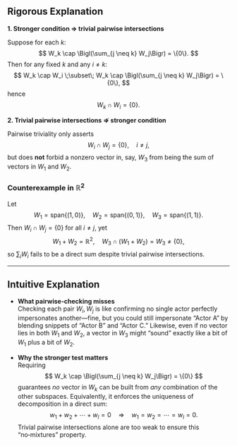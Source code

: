 ## Rigorous Explanation

**1. Stronger condition ⇒ trivial pairwise intersections**

Suppose for each $k$:
$$
W_k \cap \Bigl(\sum_{j \neq k} W_j\Bigr) = \{0\}.
$$
Then for any fixed $k$ and any $i \neq k$:
$$
W_k \cap W_i 
\;\subset\;
W_k \cap \Bigl(\sum_{j \neq k} W_j\Bigr)
= \{0\},
$$
hence
$$
W_k \cap W_i = \{0\}.
$$

**2. Trivial pairwise intersections ⇏ stronger condition**

Pairwise triviality only asserts
$$
W_i \cap W_j = \{0\},\quad i \neq j,
$$
but does **not** forbid a nonzero vector in, say, $W_3$ from being the sum of vectors in $W_1$ and $W_2$.

### Counterexample in $\mathbb{R}^2$

Let
$$
W_1 = \mathrm{span}\{(1,0)\},\quad
W_2 = \mathrm{span}\{(0,1)\},\quad
W_3 = \mathrm{span}\{(1,1)\}.
$$
Then $W_i \cap W_j = \{0\}$ for all $i \neq j$, yet
$$
W_1 + W_2 = \mathbb{R}^2,
\quad
W_3 \cap (W_1 + W_2) = W_3 \neq \{0\},
$$
so $\sum_i W_i$ fails to be a direct sum despite trivial pairwise intersections.

---

## Intuitive Explanation

- **What pairwise‑checking misses**  
  Checking each pair $W_i, W_j$ is like confirming no single actor perfectly impersonates another—fine, but you could still impersonate “Actor A” by blending snippets of “Actor B” and “Actor C.”  Likewise, even if no vector lies in both $W_1$ and $W_2$, a vector in $W_3$ might “sound” exactly like a bit of $W_1$ plus a bit of $W_2$.

- **Why the stronger test matters**  
  Requiring
  $$
  W_k \cap \Bigl(\sum_{j \neq k} W_j\Bigr) = \{0\}
  $$
  guarantees *no* vector in $W_k$ can be built from *any* combination of the other subspaces.  Equivalently, it enforces the uniqueness of decomposition in a direct sum:
  $$
  w_1 + w_2 + \cdots + w_l = 0
  \quad\Longrightarrow\quad
  w_1 = w_2 = \cdots = w_l = 0.
  $$
  Trivial pairwise intersections alone are too weak to ensure this “no‑mixtures” property.
